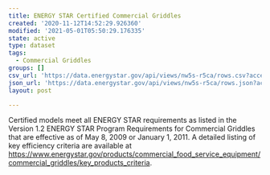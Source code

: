 ```yaml
---
title: ENERGY STAR Certified Commercial Griddles
created: '2020-11-12T14:52:29.926360'
modified: '2021-05-01T05:50:29.176335'
state: active
type: dataset
tags:
  - Commercial Griddles
groups: []
csv_url: 'https://data.energystar.gov/api/views/nw5s-r5ca/rows.csv?accessType=DOWNLOAD'
json_url: 'https://data.energystar.gov/api/views/nw5s-r5ca/rows.json?accessType=DOWNLOAD'
layout: post

---
```

Certified models meet all ENERGY STAR requirements as listed in the Version 1.2 ENERGY STAR Program Requirements for Commercial Griddles that are effective as of May 8, 2009 or January 1, 2011. A detailed listing of key efficiency criteria are available at https://www.energystar.gov/products/commercial_food_service_equipment/commercial_griddles/key_products_criteria.
